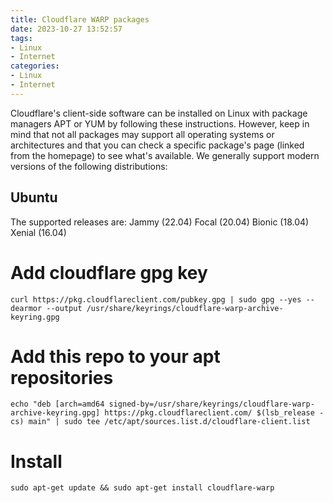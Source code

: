 ```yaml
---
title: Cloudflare WARP packages
date: 2023-10-27 13:52:57
tags:
- Linux
- Internet
categories: 
- Linux
- Internet
---
```


Cloudflare's client-side software can be installed on Linux with package managers APT or YUM by following these instructions. However, keep in mind that not all packages may support all operating systems or architectures and that you can check a specific package's page (linked from the homepage) to see what's available. We generally support modern versions of the following distributions:

## Ubuntu
The supported releases are:
Jammy (22.04)
Focal (20.04)
Bionic (18.04)
Xenial (16.04)
# Add cloudflare gpg key
```text
curl https://pkg.cloudflareclient.com/pubkey.gpg | sudo gpg --yes --dearmor --output /usr/share/keyrings/cloudflare-warp-archive-keyring.gpg
```

# Add this repo to your apt repositories
```text
echo "deb [arch=amd64 signed-by=/usr/share/keyrings/cloudflare-warp-archive-keyring.gpg] https://pkg.cloudflareclient.com/ $(lsb_release -cs) main" | sudo tee /etc/apt/sources.list.d/cloudflare-client.list
```

# Install
```text
sudo apt-get update && sudo apt-get install cloudflare-warp
```